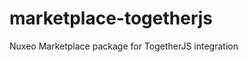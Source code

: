 marketplace-togetherjs
======================

Nuxeo Marketplace package for TogetherJS integration
